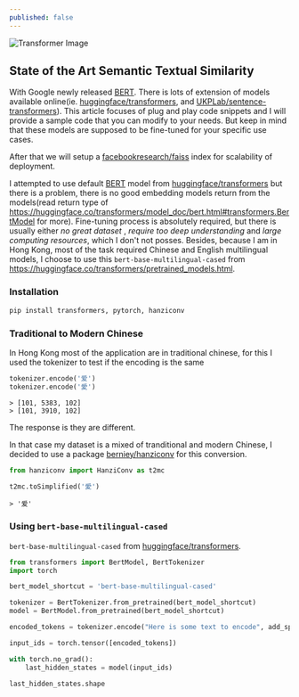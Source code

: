 ```yaml
---
published: false
---
```

![Transformer Image](https://arxiv.org/abs/1706.03762)

## State of the Art Semantic Textual Similarity

With Google newly released [BERT]. There is lots of extension of models available online(ie. [huggingface/transformers], and [UKPLab/sentence-transformers]). This article focuses of plug and play code snippets and I will provide a sample code that you can modify to your needs. But keep in mind that these models are supposed to be fine-tuned for your specific use cases.

After that we will setup a [facebookresearch/faiss] index for scalability of deployment. 

I attempted to use default [BERT] model from [huggingface/transformers] but there is a problem, there is no good embedding models return from the models(read return type of https://huggingface.co/transformers/model_doc/bert.html#transformers.BertModel for more). Fine-tuning process is absolutely required, but there is usually either _no great dataset_ , _require too deep understanding_ and _large computing resources_, which I don't not posses. Besides, because I am in Hong Kong, most of the task required Chinese and English multilingual models, I choose to use this `bert-base-multilingual-cased` from https://huggingface.co/transformers/pretrained_models.html.

### Installation

```bash
pip install transformers, pytorch, hanziconv 
```

### Traditional to Modern Chinese
In Hong Kong most of the application are in traditional chinese, for this I used the tokenizer to test if the encoding is the same
```python
tokenizer.encode('爱')
tokenizer.encode('愛')
```

```
> [101, 5383, 102]
> [101, 3910, 102]
```
The response is they are different.

In that case my dataset is a mixed of tranditional and modern Chinese, I decided to use a package [berniey/hanziconv] for this conversion.

```python
from hanziconv import HanziConv as t2mc

t2mc.toSimplified('愛')
```

```
> '爱'
```

### Using `bert-base-multilingual-cased`
`bert-base-multilingual-cased` from [huggingface/transformers].
```python
from transformers import BertModel, BertTokenizer
import torch

bert_model_shortcut = 'bert-base-multilingual-cased'

tokenizer = BertTokenizer.from_pretrained(bert_model_shortcut)
model = BertModel.from_pretrained(bert_model_shortcut)

encoded_tokens = tokenizer.encode("Here is some text to encode", add_special_tokens=True)

input_ids = torch.tensor([encoded_tokens])

with torch.no_grad():
    last_hidden_states = model(input_ids)

last_hidden_states.shape 

```

```python
```
[BERT]: https://github.com/google-research/bert
[huggingface/transformers]: https://huggingface.co/
[facebookresearch/faiss]: https://github.com/facebookresearch/faiss
[UKPLab/sentence-transformers]: https://github.com/UKPLab/sentence-transformers
[berniey/hanziconv]: https://github.com/berniey/hanziconv